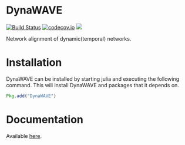 # DynaWAVE

[![Build
 Status](https://travis-ci.org/vvjn/DynaWAVE.jl.svg?branch=master)](https://travis-ci.org/vvjn/DynaWAVE.jl)
 [![codecov.io](http://codecov.io/github/vvjn/DynaWAVE.jl/coverage.svg?branch=master)](http://codecov.io/github/vvjn/DynaWAVE.jl?branch=master)  [![](https://img.shields.io/badge/docs-latest-blue.svg)](https://vvjn.github.io/DynaWAVE.jl/latest)


Network alignment of dynamic(temporal) networks.

# Installation

DynaWAVE can be installed by starting julia and executing the
following command. This will install DynaWAVE and packages that it
depends on.

```julia
Pkg.add("DynaWAVE")
```

# Documentation

Available [here](https://vvjn.github.io/DynaWAVE.jl/latest).

